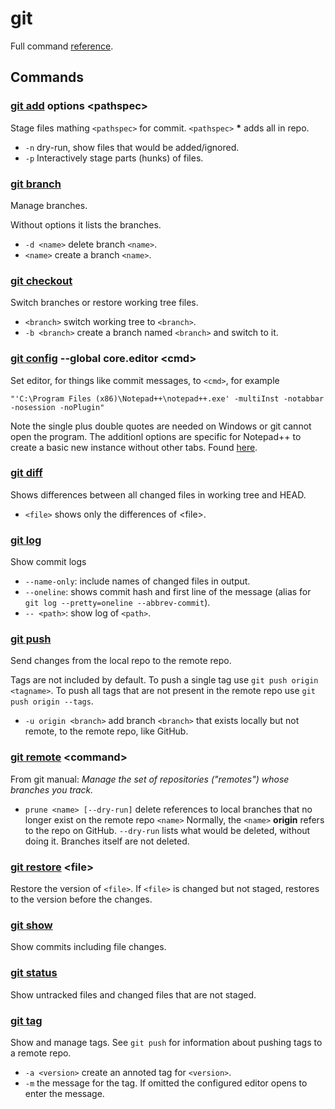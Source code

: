 # git


Full command [reference](https://git-scm.com/docs).


## Commands
### [git add](https://git-scm.com/docs/git-add) options \<pathspec>
Stage files mathing `<pathspec>` for commit. `<pathspec>` __*__ adds all in 
repo.

* `-n` dry-run, show files that would be added/ignored.
* `-p` Interactively stage parts (hunks) of files.


### [git branch](https://git-scm.com/docs/git-branch)
Manage branches.

Without options it lists the branches.

* `-d <name>` delete branch `<name>`.
* `<name>` create a branch `<name>`.


### [git checkout](https://git-scm.com/docs/git-checkout)
Switch branches or restore working tree files.

* `<branch>` switch working tree to `<branch>`.
* `-b <branch>` create a branch named `<branch>` and switch to it.


### [git config](https://git-scm.com/docs/git-config) --global core.editor \<cmd>
Set editor, for things like commit messages, to `<cmd>`, for example

    "'C:\Program Files (x86)\Notepad++\notepad++.exe' -multiInst -notabbar -nosession -noPlugin"

Note the single plus double quotes are needed on Windows or git cannot open the
program. The additionl options are specific for Notepad++ to create a basic new
instance without other tabs. Found
[here](https://www.theserverside.com/blog/Coffee-Talk-Java-News-Stories-and-Opinions/How-to-set-Notepad-as-the-default-Git-editor-for-commits-instead-of-Vim).


### [git diff](https://git-scm.com/docs/git-diff)
Shows differences between all changed files in working tree and HEAD.

* `<file>` shows only the differences of \<file>.


### [git log](https://git-scm.com/docs/git-log)
Show commit logs

* `--name-only`: include names of changed files in output.
* `--oneline`: shows commit hash and first line of the message (alias for
  `git log --pretty=oneline --abbrev-commit`).
* `-- <path>`: show log of `<path>`.


### [git push](https://git-scm.com/docs/git-push)
Send changes from the local repo to the remote repo.

Tags are not included by default. To push a single tag use
`git push origin <tagname>`. To push all tags that are not present in the
remote repo use `git push origin --tags`.

* `-u origin <branch>` add branch `<branch>` that exists locally but not
  remote, to the remote repo, like GitHub.


### [git remote](https://git-scm.com/docs/git-remote) \<command>
From git manual: _Manage the set of repositories ("remotes") whose branches you
track._


* `prune <name> [--dry-run]` delete references to local branches that no longer
  exist on the remote repo `<name>` Normally, the `<name>` **origin** refers to
  the repo on GitHub. `--dry-run` lists what would be deleted, without doing
  it. Branches itself are not deleted.


### [git restore](https://git-scm.com/docs/git-restore) \<file>
Restore the version of `<file>`. If `<file>` is changed but not staged,
restores to the version before the changes.


### [git show](https://git-scm.com/docs/git-show)
Show commits including file changes.


### [git status](https://git-scm.com/docs/git-status)
Show untracked files and changed files that are not staged.


### [git tag](https://git-scm.com/docs/git-tag)
Show and manage tags. See `git push` for information about pushing tags to a
remote repo.

* `-a <version>` create an annoted tag for `<version>`.
* `-m` the message for the tag. If omitted the configured editor opens to
  enter the message.

